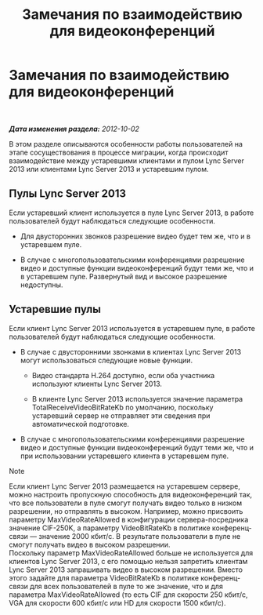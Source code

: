 ﻿---
title: Замечания по взаимодействию для видеоконференций
TOCTitle: Замечания по взаимодействию для видеоконференций
ms:assetid: 31ead3b5-ed95-42d4-96e2-7d9403d5c026
ms:mtpsurl: https://technet.microsoft.com/ru-ru/library/JJ204790(v=OCS.15)
ms:contentKeyID: 49309363
ms.date: 05/19/2016
mtps_version: v=OCS.15
ms.translationtype: HT
---

# Замечания по взаимодействию для видеоконференций

 

_**Дата изменения раздела:** 2012-10-02_

В этом разделе описываются особенности работы пользователей на этапе сосуществования в процессе миграции, когда происходит взаимодействие между устаревшими клиентами и пулом Lync Server 2013 или клиентами Lync Server 2013 и устаревшим пулом.

## Пулы Lync Server 2013

Если устаревший клиент используется в пуле Lync Server 2013, в работе пользователей будут наблюдаться следующие особенности.

  - Для двусторонних звонков разрешение видео будет тем же, что и в устаревшем пуле.

  - В случае с многопользовательскими конференциями разрешение видео и доступные функции видеоконференций будут теми же, что и в устаревшем пуле. Развернутый вид и высокое разрешение недоступны.

## Устаревшие пулы

Если клиент Lync Server 2013 используется в устаревшем пуле, в работе пользователей будут наблюдаться следующие особенности.

  - В случае с двусторонними звонками в клиентах Lync Server 2013 могут использоваться следующие новые функции.
    
      - Видео стандарта H.264 доступно, если оба участника используют клиенты Lync Server 2013.
    
      - В клиенте Lync Server 2013 используется значение параметра TotalReceiveVideoBitRateKb по умолчанию, поскольку устаревший сервер не отправляет эти сведения при автоматической подготовке.

  - В случае с многопользовательскими конференциями разрешение видео и доступные функции видеоконференций будут теми же, что и при использовании устаревшего клиента в устаревшем пуле.

> [!note]  
> Если клиент Lync Server 2013 размещается на устаревшем сервере, можно настроить пропускную способность для видеоконференций так, что все пользователи в пуле смогут получать видео только в низком разрешении, но отправлять в высоком. Например, можно присвоить параметру MaxVideoRateAllowed в конфигурации сервера-посредника значение CIF-250K, а параметру VideoBitRateKb в политике конференц-связи — значение 2000 кбит/с. В результате пользователи в пуле не смогут получать видео в высоком разрешении.<br />Поскольку параметр MaxVideoRateAllowed больше не используется для клиентов Lync Server 2013, с его помощью нельзя запретить клиентам Lync Server 2013 запрашивать видео в высоком разрешении. Вместо этого задайте для параметра VideoBitRateKb в политике конференц-связи для всех пользователей в пуле то же значение, что и для параметра MaxVideoRateAllowed (то есть CIF для скорости 250 кбит/с, VGA для скорости 600 кбит/с или HD для скорости 1500 кбит/с).

